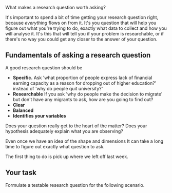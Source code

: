 What makes a research question worth asking?




It's important to spend a bit of time getting your research question right, because _everything_ flows on from it.  It's you question that will help you figure out what you're trying to do, exactly what data to collect and how you will analyse it.  It's this that will tell you if your problem is researchable, or if there's no way you could get any closer to the answer of your question.

## Fundamentals of asking a research question

A good research question should be

* **Specific.**  Ask 'what proportion of people express lack of financial earning capacity as a reason for dropping out of higher education?' instead of 'why do people quit university?'
* **Researchable** If you ask 'why do people make the decision to migrate' but don't have any migrants to ask, how are you going to find out?
* **Clear**
* **Balanced**
* **Identifies your variables**


Does your question really get to the heart of the matter? Does your hypothesis adequately explain what you are observing?

Even once we have an idea of the shape and dimensions It can take a long time to figure out exactly what question to ask.  

The first thing to do is pick up where we left off last week.  


## Your task

Formulate a testable research question for the following scenario.
